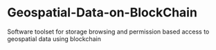 # Geospatial-Data-on-BlockChain
Software toolset for storage browsing and permission based access to geospatial data using blockchain
